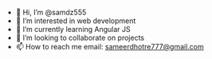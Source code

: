 - 👋 Hi, I’m @samdz555
- 👀 I’m interested in web development
- 🌱 I’m currently learning Angular JS
- 💞️ I’m looking to collaborate on projects 
- 📫 How to reach me email: sameerdhotre777@gmail.com

<!---
samdz555/samdz555 is a ✨ special ✨ repository because its `README.md` (this file) appears on your GitHub profile.
You can click the Preview link to take a look at your changes.
--->
